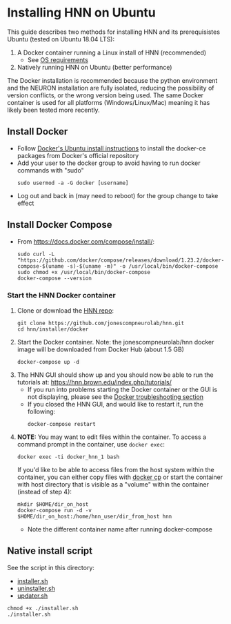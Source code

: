 # Installing HNN on Ubuntu

This guide describes two methods for installing HNN and its prerequisistes Ubuntu (tested on Ubuntu 18.04 LTS):

1. A Docker container running a Linux install of HNN (recommended)
   * See [OS requirements](https://docs.docker.com/install/linux/docker-ce/ubuntu/#os-requirements)
2. Natively running HNN on Ubuntu (better performance)

The Docker installation is recommended because the python environment and the NEURON installation are fully isolated, reducing the possibility of version conflicts, or the wrong version being used. The same Docker container is used for all platforms (Windows/Linux/Mac) meaning it has likely been tested more recently.

## Install Docker
* Follow [Docker's Ubuntu install instructions](https://docs.docker.com/install/linux/docker-ce/ubuntu/) to install the docker-ce packages from Docker's official repository
* Add your user to the docker group to avoid having to run docker commands with "sudo"
    ```
    sudo usermod -a -G docker [username]
    ```
* Log out and back in (may need to reboot) for the group change to take effect

## Install Docker Compose
* From https://docs.docker.com/compose/install/:
    ```
    sudo curl -L "https://github.com/docker/compose/releases/download/1.23.2/docker-compose-$(uname -s)-$(uname -m)" -o /usr/local/bin/docker-compose
    sudo chmod +x /usr/local/bin/docker-compose
    docker-compose --version
    ```

### Start the HNN Docker container
1. Clone or download the [HNN repo](https://github.com/jonescompneurolab/hnn):
    ```
    git clone https://github.com/jonescompneurolab/hnn.git
    cd hnn/installer/docker
    ```
2. Start the Docker container. Note: the jonescompneurolab/hnn docker image will be downloaded from Docker Hub (about 1.5 GB)
    ```
    docker-compose up -d
    ```    
3. The HNN GUI should show up and you should now be able to run the tutorials at: https://hnn.brown.edu/index.php/tutorials/
   * If you run into problems starting the Docker container or the GUI is not displaying, please see the [Docker troubleshooting section](../docker/README.md#Troubleshooting)
   * If you closed the HNN GUI, and would like to restart it, run the following:
      ```
      docker-compose restart
      ```
4. **NOTE:** You may want to edit files within the container. To access a command prompt in the container, use `docker exec`:
    ```
    docker exec -ti docker_hnn_1 bash
    ```
    If you'd like to be able to access files from the host system within the container, you can either copy files with [docker cp](https://docs.docker.com/engine/reference/commandline/cp/) or start the container with host directory that is visible as a "volume" within the container (instead of step 4):
    ```
    mkdir $HOME/dir_on_host
    docker-compose run -d -v $HOME/dir_on_host:/home/hnn_user/dir_from_host hnn
    ```
    * Note the different container name after running docker-compose

## Native install script

See the script in this directory:
* [installer.sh](installer.sh)
* [uninstaller.sh](uninstaller.sh)
* [updater.sh](updater.sh)


```
chmod +x ./installer.sh
./installer.sh
```